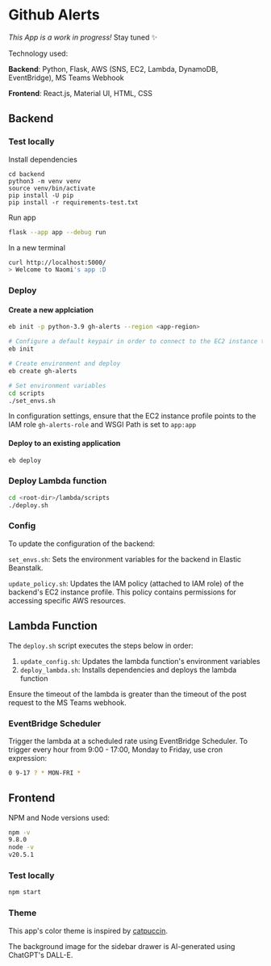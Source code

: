 # Github Alerts

_This App is a work in progress!_ Stay tuned :sparkles:

Technology used:

**Backend**: Python, Flask, AWS (SNS, EC2, Lambda, DynamoDB, EventBridge), MS Teams Webhook

**Frontend**: React.js, Material UI, HTML, CSS

## Backend

### Test locally

Install dependencies

```python3
cd backend
python3 -m venv venv
source venv/bin/activate
pip install -U pip
pip install -r requirements-test.txt
```

Run app

```sh
flask --app app --debug run
```

In a new terminal

```sh
curl http://localhost:5000/
> Welcome to Naomi's app :D
```

### Deploy

#### Create a new applciation

```sh
eb init -p python-3.9 gh-alerts --region <app-region>

# Configure a default keypair in order to connect to the EC2 instance that hosts your app
eb init

# Create environment and deploy
eb create gh-alerts

# Set environment variables
cd scripts
./set_envs.sh
```

In configuration settings, ensure that the EC2 instance profile points to the IAM role `gh-alerts-role` and WSGI Path is set to `app:app`

#### Deploy to an existing application

```sh
eb deploy
```

### Deploy Lambda function

```sh
cd <root-dir>/lambda/scripts
./deploy.sh
```

### Config

To update the configuration of the backend:

`set_envs.sh`: Sets the environment variables for the backend in Elastic Beanstalk.

`update_policy.sh`: Updates the IAM policy (attached to IAM role) of the backend's EC2 instance profile. This policy contains permissions for accessing specific AWS resources.

## Lambda Function

The `deploy.sh` script executes the steps below in order:

1. `update_config.sh`: Updates the lambda function's environment variables
2. `deploy_lambda.sh`: Installs dependencies and deploys the lambda function

Ensure the timeout of the lambda is greater than the timeout of the post request to the MS Teams webhook.

### EventBridge Scheduler

Trigger the lambda at a scheduled rate using EventBridge Scheduler. To trigger every hour from 9:00 - 17:00, Monday to Friday, use cron expression:

```sh
0 9-17 ? * MON-FRI *
```

## Frontend

NPM and Node versions used:

```sh
npm -v
9.8.0
node -v
v20.5.1
```

### Test locally

```sh
npm start
```

### Theme

This app's color theme is inspired by [catpuccin](https://github.com/catppuccin/catppuccin).

The background image for the sidebar drawer is AI-generated using ChatGPT's DALL-E.
